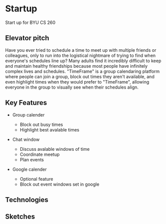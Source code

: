 # Startup
Start up for BYU CS 260

## Elevator pitch
Have you ever tried to schedule a time to meet up with multiple friends or colleagues, only to run into the logistical nightmare of trying to find when everyone's schedules line up? Many adults find it incredibly difficult to keep and maintain healthy friendships because most people have infinitely complex lives and schedules. "TimeFrame" is a group calendaring platform where people can join a group, block out times they aren't available, and even highlight times when they would prefer to "TimeFrame", allowing everyone in the group to visually see when their schedules align.

## Key Features
* Group calender
  * Block out busy times
  * Highlight best avalable times

* Chat window
  * Discuss avalable windows of time
  * Coordinate meetup
  * Plan events

* Google calender
  * Optional feature
  * Block out event windows set in google

## Technologies

## Sketches